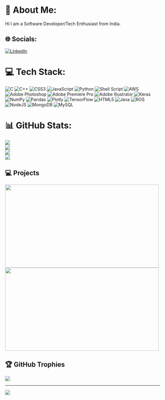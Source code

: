 # 💫 About Me:
Hi I am a Software Developer/Tech Enthusiast from India. 


## 🌐 Socials:
[![LinkedIn](https://img.shields.io/badge/LinkedIn-%230077B5.svg?logo=linkedin&logoColor=white)](https://www.linkedin.com/in/vaibhav-jajodia/) 

# 💻 Tech Stack:
![C](https://img.shields.io/badge/c-%2300599C.svg?style=for-the-badge&logo=c&logoColor=white) ![C++](https://img.shields.io/badge/c++-%2300599C.svg?style=for-the-badge&logo=c%2B%2B&logoColor=white) ![CSS3](https://img.shields.io/badge/css3-%231572B6.svg?style=for-the-badge&logo=css3&logoColor=white) ![JavaScript](https://img.shields.io/badge/javascript-%23323330.svg?style=for-the-badge&logo=javascript&logoColor=%23F7DF1E) ![Python](https://img.shields.io/badge/python-3670A0?style=for-the-badge&logo=python&logoColor=ffdd54) ![Shell Script](https://img.shields.io/badge/shell_script-%23121011.svg?style=for-the-badge&logo=gnu-bash&logoColor=white) ![AWS](https://img.shields.io/badge/AWS-%23FF9900.svg?style=for-the-badge&logo=amazon-aws&logoColor=white) ![Adobe Photoshop](https://img.shields.io/badge/adobephotoshop-%2331A8FF.svg?style=for-the-badge&logo=adobephotoshop&logoColor=white) ![Adobe Premiere Pro](https://img.shields.io/badge/Adobe%20Premiere%20Pro-9999FF.svg?style=for-the-badge&logo=Adobe%20Premiere%20Pro&logoColor=white) ![Adobe Illustrator](https://img.shields.io/badge/adobeillustrator-%23FF9A00.svg?style=for-the-badge&logo=adobeillustrator&logoColor=white) ![Keras](https://img.shields.io/badge/Keras-%23D00000.svg?style=for-the-badge&logo=Keras&logoColor=white) ![NumPy](https://img.shields.io/badge/numpy-%23013243.svg?style=for-the-badge&logo=numpy&logoColor=white) ![Pandas](https://img.shields.io/badge/pandas-%23150458.svg?style=for-the-badge&logo=pandas&logoColor=white) ![Plotly](https://img.shields.io/badge/Plotly-%233F4F75.svg?style=for-the-badge&logo=plotly&logoColor=white) ![TensorFlow](https://img.shields.io/badge/TensorFlow-%23FF6F00.svg?style=for-the-badge&logo=TensorFlow&logoColor=white) ![HTML5](https://img.shields.io/badge/html5-%23E34F26.svg?style=for-the-badge&logo=html5&logoColor=white) ![Java](https://img.shields.io/badge/java-%23ED8B00.svg?style=for-the-badge&logo=java&logoColor=white) ![ROS](https://img.shields.io/badge/ros-%230A0FF9.svg?style=for-the-badge&logo=ros&logoColor=white) ![NodeJS](https://img.shields.io/badge/node.js-6DA55F?style=for-the-badge&logo=node.js&logoColor=white) ![MongoDB](https://img.shields.io/badge/MongoDB-%234ea94b.svg?style=for-the-badge&logo=mongodb&logoColor=white) ![MySQL](https://img.shields.io/badge/mysql-%2300f.svg?style=for-the-badge&logo=mysql&logoColor=white)
# 📊 GitHub Stats:
![](https://github-readme-stats.vercel-sigma-five.vercel.app/api?username=vaibhavj-11&theme=dark&hide_border=false&include_all_commits=false&count_private=false)<br/>
![](https://github-readme-streak-stats.herokuapp.com/?user=vaibhavj-11&theme=dark&hide_border=false)<br/>
![](https://github-readme-stats.vercel-sigma-five.vercel.app/api/top-langs/?username=vaibhavj-11&theme=dark&hide_border=false&include_all_commits=false&count_private=false&layout=compact)<br/>
![](https://github-readme-stats.vercel.app/api/top-langs/?username=vaibhavj-11&theme=vue-dark&show_icons=true&hide_border=true&layout=compact)

##  💻 Projects
<a href="https://github.com/vaibhavj-11/stone-paper-scissor-game-opencv-python-mediapipe.git">
  <img align="center" src="https://github-readme-stats.vercel.app/api/pin/?username=vaibhavj-11&repo=stone-paper-scissor-game-opencv-python-mediapipe&title_color=ffffff&text_color=c9cacc&icon_color=2bbc8a&bg_color=1d1f21"&description=Fun OpenCV project that uses hand tracking module to implement the classic Rock-Paper-Scissor game. width="500" height="270" />
</a>

<a href="https://github.com/vaibhavj-11/News-Daily-React.git">
  <img align="center" src="https://github-readme-stats.vercel.app/api/pin/?username=vaibhavj-11&repo=News-Daily-React&title_color=ffffff&text_color=c9cacc&icon_color=2bbc8a&bg_color=1d1f21" width="500" height="270" />
</a>


## 🏆 GitHub Trophies
![](https://github-profile-trophy.vercel.app/?username=vaibhavj-11&theme=radical&no-frame=false&no-bg=true&margin-w=4)


---
[![](https://visitcount.itsvg.in/api?id=vaibhavj-11&icon=9&color=0)](https://visitcount.itsvg.in)

<!-- Proudly created with GPRM ( https://gprm.itsvg.in ) -->
